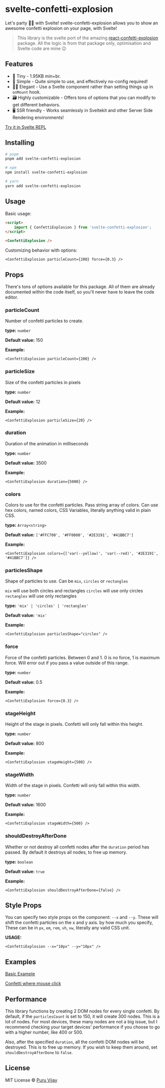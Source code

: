 # svelte-confetti-explosion

Let's party 🎊🎊 with Svelte! svelte-confetti-explosion allows you to show an awesome confetti explosion on your page, with Svelte!

> This library is the svelte port of the amazing [react-confetti-explosion](https://www.npmjs.com/package//react-confetti-explosion) package. All the logic is from that package only, optimisation and Svelte code are mine 😉

## Features

- 🤏 Tiny - 1.95KB min+br.
- 🐇 Simple - Quite simple to use, and effectively no-config required!
- 🧙‍♀️ Elegant - Use a Svelte component rather than setting things up in `onMount` hook.
- 🗃️ Highly customizable - Offers tons of options that you can modify to get different behaviors.
- 🖥️ SSR friendly - Works seamlessly in Sveltekit and other Server Side Rendering environments!

[Try it in Svelte REPL](https://svelte.dev/repl/4e41a080739a4427a1f2c98b7f5d4b24?version=3.44.2)

## Installing

```bash
# pnpm
pnpm add svelte-confetti-explosion

# npm
npm install svelte-confetti-explosion

# yarn
yarn add svelte-confetti-explosion
```

## Usage

Basic usage:

```html
<script>
	import { ConfettiExplosion } from 'svelte-confetti-explosion';
</script>

<ConfettiExplosion />
```

Customizing behavior with options:

```svelte
<ConfettiExplosion particleCount={200} force={0.3} />
```

## Props

There's tons of options available for this package. All of them are already documented within the code itself, so you'll never have to leave the code editor.

### particleCount

Number of confetti particles to create.

**type:** `number`

**Default value:** 150

**Example:**

```svelte
<ConfettiExplosion particleCount={200} />
```

### particleSize

Size of the confetti particles in pixels

**type:** `number`

**Default value:** 12

**Example:**

```svelte
<ConfettiExplosion particleSize={20} />
```

### duration

Duration of the animation in milliseconds

**type:** `number`

**Default value:** 3500

**Example:**

```svelte
<ConfettiExplosion duration={5000} />
```

### colors

Colors to use for the confetti particles. Pass string array of colors. Can use hex colors, named colors, CSS Variables, literally anything valid in plain CSS.

**type:** `Array<string>`

**Default value:** `['#FFC700', '#FF0000', '#2E3191', '#41BBC7']`

**Example:**

```svelte
<ConfettiExplosion colors={['var(--yellow)', 'var(--red)', '#2E3191', '#41BBC7']} />
```

### particlesShape

Shape of particles to use. Can be `mix`, `circles` or `rectangles`

`mix` will use both circles and rectangles
`circles` will use only circles
`rectangles` will use only rectangles

**type:** `'mix' | 'circles' | 'rectangles'`

**Default value:** `'mix'`

**Example:**

```svelte
<ConfettiExplosion particlesShape="circles" />
```

### force

Force of the confetti particles. Between 0 and 1. 0 is no force, 1 is maximum force. Will error out if you pass a value outside of this range.

**type:** `number`

**Default value:** 0.5

**Example:**

```svelte
<ConfettiExplosion force={0.3} />
```

### stageHeight

Height of the stage in pixels. Confetti will only fall within this height.

**type:** `number`

**Default value:** 800

**Example:**

```svelte
<ConfettiExplosion stageHeight={500} />
```

### stageWidth

Width of the stage in pixels. Confetti will only fall within this width.

**type:** `number`

**Default value:** 1600

**Example:**

```svelte
<ConfettiExplosion stageWidth={500} />
```

### shouldDestroyAfterDone

Whether or not destroy all confetti nodes after the `duration` period has passed. By default it destroys all nodes, to free up memory.

**type:** `boolean`

**Default value:** `true`

**Example:**

```svelte
<ConfettiExplosion shouldDestroyAfterDone={false} />
```

## Style Props

You can specify two style props on the component: `--x` and `--y`. These will shift the confetti particles on the x and y axis. by how much you specify, These can be in `px`, `em`, `rem`, `vh`, `vw`, literally any valid CSS unit.

**USAGE:**

```svelte
<ConfettiExplosion --x="10px" --y="10px" />
```

## Examples

[Basic Example](https://svelte.dev/repl/4e41a080739a4427a1f2c98b7f5d4b24?version=3.44.2)

[Confetti where mouse click](https://svelte.dev/repl/dbe0ab06c34f4f25aa6f948fdd1982c7?version=3.44.2)

## Performance

This library functions by creating 2 DOM nodes for every single confetti. By default, if the `particlesCount` is set to 150, it will create 300 nodes. This is a lot of nodes. For most devices, these many nodes are not a big issue, but I recommend checking your target devices' performance if you choose to go with a higher number, like 400 or 500.

Also, after the specified `duration`, all the confetti DOM nodes will be destroyed. This is to free up memory. If you wish to keep them around, set `shouldDestroyAfterDone` to `false`.

## License

MIT License
© [Puru Vijay](https://twitter.com/puruvjdev)

